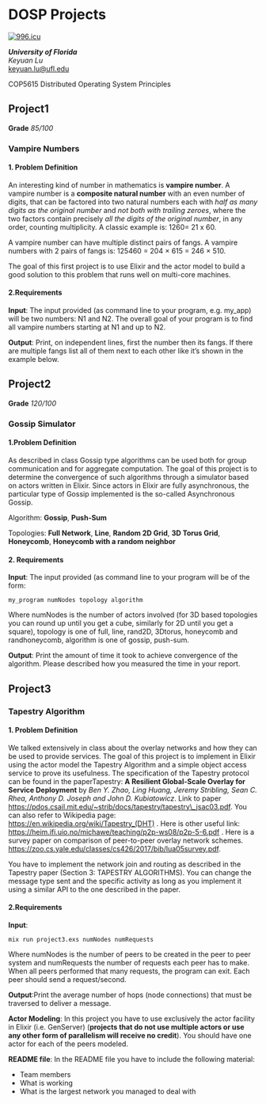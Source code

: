# DOSP Projects

[![996.icu](https://img.shields.io/badge/link-996.icu-red.svg)](https://996.icu)

***University of Florida***  
*Keyuan Lu*  
keyuan.lu@ufl.edu

COP5615 Distributed Operating System Principles

## Project1

**Grade**  *85/100*

### Vampire Numbers

#### 1. Problem Definition  

An interesting kind of number in mathematics is **vampire number**. A vampire number is a **composite natural number**  with an even number of digits, that can be factored into two natural numbers each with *half as many digits as the original number* and *not both with trailing zeroes*, where the two factors contain precisely *all the digits of the original number*, in any order, counting multiplicity.  A classic example is: 1260= 21 x 60.

A vampire number can have multiple distinct pairs of fangs. A vampire numbers with 2 pairs of fangs is: 125460 = 204 × 615 = 246 × 510.

The goal of this first project is to use Elixir and the actor model to build a good solution to this problem that runs well on multi-core machines.

#### 2.Requirements

**Input**: The input provided (as command line to your program, e.g. my_app) will be two numbers: N1 and N2. The overall goal of your program is to find all vampire numbers starting at N1 and up to N2.

**Output**: Print, on independent lines, first the number then its fangs. If there are multiple fangs list all of them next to each other like it’s shown in the example below.

## Project2

**Grade**  *120/100*

### Gossip Simulator

#### 1.Problem Definition

As described in class Gossip type algorithms can be used both for group communication and for aggregate computation. The goal of this project is to determine the convergence of such algorithms through a simulator based on actors written in Elixir. Since actors in Elixir are fully asynchronous, the particular type of Gossip implemented is the so-called Asynchronous Gossip.  

Algorithm: **Gossip**, **Push-Sum**  

Topologies: **Full Network**, **Line**, **Random 2D Grid**, **3D Torus Grid**, **Honeycomb**, **Honeycomb with a random neighbor**

#### 2. Requirements

**Input**: The input provided (as command line to your program will be of the form:

```command
my_program numNodes topology algorithm
```

Where numNodes is the number of actors involved (for 3D based topologies you can round up until you get a cube, similarly for 2D until you get a square), topology is one of full, line, rand2D, 3Dtorus, honeycomb and randhoneycomb, algorithm is one of gossip, push-sum.

**Output**: Print the amount of time it took to achieve convergence of the algorithm. Please described how you measured the time in your report.

## Project3

### Tapestry Algorithm

#### 1. Problem Definition

We talked extensively in class about the overlay networks and how they can be used to provide services. The goal of this project is to implement in Elixir using the actor model the Tapestry Algorithm and a simple object access service to prove its usefulness. The specification of the Tapestry protocol can be found in the paperTapestry: **A Resilient Global-Scale Overlay for Service Deployment** by *Ben Y. Zhao, Ling Huang, Jeremy Stribling, Sean C. Rhea, Anthony D. Joseph and John D. Kubiatowicz*. Link to paper https://pdos.csail.mit.edu/~strib/docs/tapestry/tapestry\_jsac03.pdf. You can also refer to Wikipedia page: https://en.wikipedia.org/wiki/Tapestry_(DHT) . Here is other useful link: https://heim.ifi.uio.no/michawe/teaching/p2p-ws08/p2p-5-6.pdf .
Here is a survey paper on comparison of peer-to-peer overlay network schemes. https://zoo.cs.yale.edu/classes/cs426/2017/bib/lua05survey.pdf.

You have to implement the network join and routing as described in the Tapestry paper
(Section 3: TAPESTRY ALGORITHMS). You can change the message type sent and the specific
activity as long as you implement it using a similar API to the one described in the paper.

#### 2.Requirements

**Input**:

```command
mix run project3.exs numNodes numRequests
```

Where numNodes is the number of peers to be created in the peer to peer system and numRequests the number of requests each peer has to make. When all peers performed that many requests, the program can exit. Each peer should send a request/second.

**Output**:Print the average number of hops (node connections) that must be traversed to deliver a message.

**Actor Modeling**: In this project you have to use exclusively the actor facility in Elixir (i.e. GenServer) (**projects that do not use multiple actors or use any other form of parallelism will receive no credit**). You should have one actor for each of the peers modeled.

**README file**: In the README file you have to include the following material:

- Team members
- What is working
- What is the largest network you managed to deal with